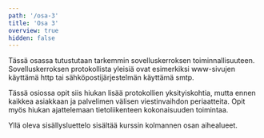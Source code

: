 ```yaml
---
path: '/osa-3'
title: 'Osa 3'
overview: true
hidden: false
---
```




Tässä osassa tutustutaan tarkemmin sovelluskerroksen toiminnallisuuteen. Sovelluskerroksen protokollista yleisiä ovat esimerkiksi www-sivujen käyttämä http tai sähköpostijärjestelmän käyttämä smtp.

Tässä osiossa opit siis hiukan lisää protokollien yksityiskohtia, mutta ennen kaikkea asiakkaan ja palvelimen välisen viestinvaihdon periaatteita. Opit myös hiukan ajattelemaan tietoliikenteen kokonaisuuden toimintaa.


<please-login></please-login>

<pages-in-this-section></pages-in-this-section>

Yllä oleva sisällysluettelo sisältää kurssin kolmannen osan aihealueet. 


<exercises-in-this-section></exercises-in-this-section>
